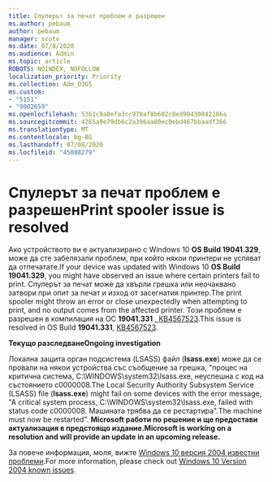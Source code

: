 ```yaml
---
title: Спулерът за печат проблем е разрешен
ms.author: pebaum
author: pebaum
manager: scotv
ms.date: 07/8/2020
ms.audience: Admin
ms.topic: article
ROBOTS: NOINDEX, NOFOLLOW
localization_priority: Priority
ms.collection: Adm_O365
ms.custom:
- "5151"
- "9002659"
ms.openlocfilehash: 53b1c9a8efa3cc978af8b602c8ed90430042186a
ms.sourcegitcommit: 4265a9e79db6c2a396aa80ec0ebd467bbaadf366
ms.translationtype: MT
ms.contentlocale: bg-BG
ms.lasthandoff: 07/08/2020
ms.locfileid: "45088279"
---
```

# <a name="print-spooler-issue-is-resolved"></a><span data-ttu-id="4862f-102">Спулерът за печат проблем е разрешен</span><span class="sxs-lookup"><span data-stu-id="4862f-102">Print spooler issue is resolved</span></span>

<span data-ttu-id="4862f-103">Ако устройството ви е актуализирано с Windows 10 **OS Build 19041.329**, може да сте забелязали проблем, при който някои принтери не успяват да отпечатате.</span><span class="sxs-lookup"><span data-stu-id="4862f-103">If your device was updated with Windows 10  **OS Build 19041.329**, you might have observed an issue where certain printers fail to print.</span></span> <span data-ttu-id="4862f-104">Спулерът за печат може да хвърли грешка или неочаквано затвори при опит за печат и изход от засегнатия принтер.</span><span class="sxs-lookup"><span data-stu-id="4862f-104">The print spooler might throw an error or close unexpectedly when attempting to print, and no output comes from the affected printer.</span></span> <span data-ttu-id="4862f-105">Този проблем е разрешен в компилация на ОС **19041.331** [, KB4567523](https://support.microsoft.com/help/4567523/windows-10-update-kb4567523).</span><span class="sxs-lookup"><span data-stu-id="4862f-105">This issue is resolved in OS Build  **19041.331**, [KB4567523](https://support.microsoft.com/help/4567523/windows-10-update-kb4567523).</span></span>  

<span data-ttu-id="4862f-106">**Текущо разследване**</span><span class="sxs-lookup"><span data-stu-id="4862f-106">**Ongoing investigation**</span></span>

<span data-ttu-id="4862f-107">Локална защита орган подсистема (LSASS) файл (**Isass.exe**) може да се провали на някои устройства със съобщение за грешка, "процес на критична система, C:\WINDOWS\system32\Isass.exe, неуспешна с код на състоянието c0000008.</span><span class="sxs-lookup"><span data-stu-id="4862f-107">The Local Security Authority Subsystem Service (LSASS) file (**Isass.exe**) might fail on some devices with the error message, "A critical system process, C:\WINDOWS\system32\Isass.exe, failed with status code c0000008.</span></span> <span data-ttu-id="4862f-108">Машината трябва да се рестартира".</span><span class="sxs-lookup"><span data-stu-id="4862f-108">The machine must now be restarted".</span></span>  <span data-ttu-id="4862f-109">**Microsoft работи по решение и ще предостави актуализация в предстоящо издание.**</span><span class="sxs-lookup"><span data-stu-id="4862f-109">**Microsoft is working on a resolution and will provide an update in an upcoming release.**</span></span>

<span data-ttu-id="4862f-110">За повече информация, моля, вижте [Windows 10 версия 2004 известни проблеми](https://docs.microsoft.com/windows/release-information/status-windows-10-2004#442msgdesc).</span><span class="sxs-lookup"><span data-stu-id="4862f-110">For more information, please check out  [Windows 10 Version 2004 known issues](https://docs.microsoft.com/windows/release-information/status-windows-10-2004#442msgdesc).</span></span>